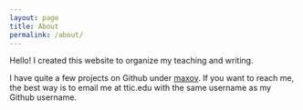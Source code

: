 ```yaml
---
layout: page
title: About
permalink: /about/
---
```


Hello! I created this website to organize my teaching and writing.

I have quite a few projects on Github under [maxov](https://github.com/maxov).
If you want to reach me, the best way is to email me at ttic.edu with the same username as my Github username.
